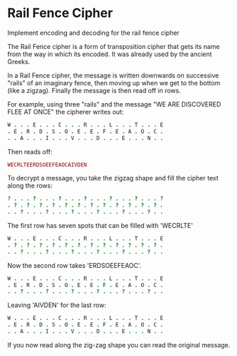 # Rail Fence Cipher

Implement encoding and decoding for the rail fence cipher

The Rail Fence cipher is a form of transposition cipher that gets its name from the way in which its encoded.  It was already used by the ancient Greeks.

In a Rail Fence cipher, the message is written downwards on successive "rails" of an imaginary fence, then moving up when we get to the bottom (like a zigzag).  Finally the message is then read off in rows.

For example, using three "rails" and the message "WE ARE DISCOVERED FLEE AT ONCE" the cipherer writes out:
```ruby
W . . . E . . . C . . . R . . . L . . . T . . . E
. E . R . D . S . O . E . E . F . E . A . O . C .
. . A . . . I . . . V . . . D . . . E . . . N . .
```
Then reads off:
```ruby
WECRLTEERDSOEEFEAOCAIVDEN
```
To decrypt a message, you take the zigzag shape and fill the cipher text along the rows:

```ruby
? . . . ? . . . ? . . . ? . . . ? . . . ? . . . ?
. ? . ? . ? . ? . ? . ? . ? . ? . ? . ? . ? . ? .
. . ? . . . ? . . . ? . . . ? . . . ? . . . ? . .
```
The first row has seven spots that can be filled with 'WECRLTE'
```ruby
W . . . E . . . C . . . R . . . L . . . T . . . E
. ? . ? . ? . ? . ? . ? . ? . ? . ? . ? . ? . ? .
. . ? . . . ? . . . ? . . . ? . . . ? . . . ? . .
```
Now the second row takes 'ERDSOEEFEAOC'.
```ruby
W . . . E . . . C . . . R . . . L . . . T . . . E
. E . R . D . S . O . E . E . F . E . A . O . C .
. . ? . . . ? . . . ? . . . ? . . . ? . . . ? . .
```
Leaving 'AIVDEN' for the last row:
```ruby
W . . . E . . . C . . . R . . . L . . . T . . . E
. E . R . D . S . O . E . E . F . E . A . O . C .
. . A . . . I . . . V . . . D . . . E . . . N . .
```
If you now read along the zig-zag shape you can read the original message.